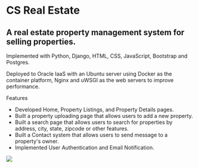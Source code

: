 <h1> CS Real Estate </h1>

<h2> A real estate property management system for selling properties. </h2>

Implemented with Python, Django, HTML, CSS, JavaScript, Bootstrap and Postgres.

Deployed to Oracle IaaS with an Ubuntu server using Docker as the container platform, Nginx and uWSGI as the web servers to improve performance.

Features
- Developed Home, Property Listings, and Property Details pages.
- Built a property uploading page that allows users to add a new property.
- Built a search page that allows users to search for properties by address, city, state, zipcode or other features.
- Built a Contact system that allows users to send message to a property's owner.
- Implemented User Authentication and Email Notification.

<img src="real-estate-1.gif" />
